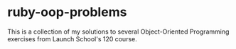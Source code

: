 # ruby-oop-problems
This is a collection of my solutions to several Object-Oriented Programming exercises from Launch School's 120 course.
